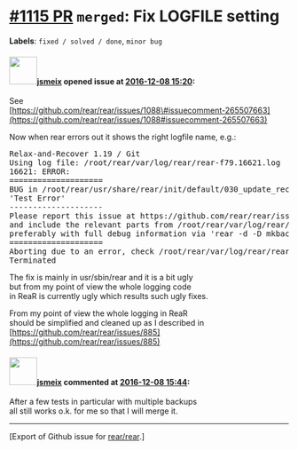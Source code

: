 [\#1115 PR](https://github.com/rear/rear/pull/1115) `merged`: Fix LOGFILE setting
=================================================================================

**Labels**: `fixed / solved / done`, `minor bug`

#### <img src="https://avatars.githubusercontent.com/u/1788608?u=925fc54e2ce01551392622446ece427f51e2f0ce&v=4" width="50">[jsmeix](https://github.com/jsmeix) opened issue at [2016-12-08 15:20](https://github.com/rear/rear/pull/1115):

See  
[https://github.com/rear/rear/issues/1088\#issuecomment-265507663](https://github.com/rear/rear/issues/1088#issuecomment-265507663)

Now when rear errors out it shows the right logfile name, e.g.:

<pre>
Relax-and-Recover 1.19 / Git
Using log file: /root/rear/var/log/rear/rear-f79.16621.log
16621: ERROR: 
====================
BUG in /root/rear/usr/share/rear/init/default/030_update_recovery_system.sh:
'Test Error'
--------------------
Please report this issue at https://github.com/rear/rear/issues
and include the relevant parts from /root/rear/var/log/rear/rear-f79.16621.log
preferably with full debug information via 'rear -d -D mkbackuponly'
====================
Aborting due to an error, check /root/rear/var/log/rear/rear-f79.16621.log for details
Terminated
</pre>

The fix is mainly in usr/sbin/rear and it is a bit ugly  
but from my point of view the whole logging code  
in ReaR is currently ugly which results such ugly fixes.

From my point of view the whole logging in ReaR  
should be simplified and cleaned up as I described in  
[https://github.com/rear/rear/issues/885](https://github.com/rear/rear/issues/885)

#### <img src="https://avatars.githubusercontent.com/u/1788608?u=925fc54e2ce01551392622446ece427f51e2f0ce&v=4" width="50">[jsmeix](https://github.com/jsmeix) commented at [2016-12-08 15:44](https://github.com/rear/rear/pull/1115#issuecomment-265772278):

After a few tests in particular with multiple backups  
all still works o.k. for me so that I will merge it.

------------------------------------------------------------------------

\[Export of Github issue for
[rear/rear](https://github.com/rear/rear).\]
